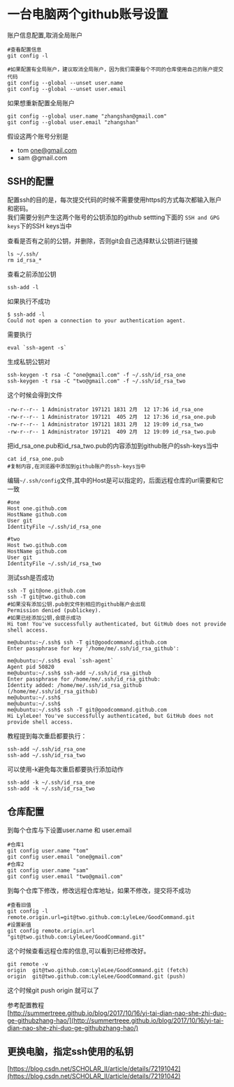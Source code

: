 一台电脑两个github账号设置
=================

账户信息配置,取消全局账户

```git
#查看配置信息
git config -l

#如果配置有全局账户，建议取消全局账户，因为我们需要每个不同的仓库使用自己的账户提交代码
git config --global --unset user.name
git config --global --unset user.email
```
如果想重新配置全局账户
```git
git config --global user.name "zhangshan@gmail.com"
git config --global user.email "zhangshan"
```

假设这两个账号分别是

+ tom one@gmail.com
+ sam @gmail.com

## SSH的配置
配置ssh的目的是，每次提交代码的时候不需要使用https的方式每次都输入账户和密码。  
我们需要分别产生这两个账号的公钥添加的github settting下面的 `SSH and GPG keys`下的SSH keys当中

查看是否有之前的公钥，并删除，否则git会自己选择默认公钥进行链接
```git
ls ~/.ssh/
rm id_rsa_*
```
查看之前添加公钥
```git
ssh-add -l
```
如果执行不成功
```
$ ssh-add -l
Could not open a connection to your authentication agent.
```
需要执行
```git
eval `ssh-agent -s`
```
生成私钥公钥对
```shell-scripts
ssh-keygen -t rsa -C "one@gmail.com" -f ~/.ssh/id_rsa_one
ssh-keygen -t rsa -C "two@gmail.com" -f ~/.ssh/id_rsa_two
```
这个时候会得到文件
```shell-scripts
-rw-r--r-- 1 Administrator 197121 1831 2月  12 17:36 id_rsa_one
-rw-r--r-- 1 Administrator 197121  405 2月  12 17:36 id_rsa_one.pub
-rw-r--r-- 1 Administrator 197121 1831 2月  12 19:09 id_rsa_two
-rw-r--r-- 1 Administrator 197121  409 2月  12 19:09 id_rsa_two.pub
```
把id_rsa_one.pub和id_rsa_two.pub的内容添加到github账户的ssh-keys当中
```shell-session
cat id_rsa_one.pub
#复制内容,在浏览器中添加到github账户的ssh-keys当中
```
编辑`~/.ssh/config`文件,其中的Host是可以指定的，后面远程仓库的url需要和它一致
```config
#one
Host one.github.com
HostName github.com
User git
IdentityFile ~/.ssh/id_rsa_one

#two
Host two.github.com
HostName github.com
User git
IdentityFile ~/.ssh/id_rsa_two
```
测试ssh是否成功
```shell-session
ssh -T git@one.github.com
ssh -T git@two.github.com
#如果没有添加公钥.pub到文件到相应的github账户会出现
Permission denied (publickey).
#如果已经添加公钥,会提示成功
Hi tom! You've successfully authenticated, but GitHub does not provide shell access.
```

```
me@ubuntu:~/.ssh$ ssh -T git@goodcommand.github.com
Enter passphrase for key '/home/me/.ssh/id_rsa_github':

me@ubuntu:~/.ssh$ eval `ssh-agent`
Agent pid 50820
me@ubuntu:~/.ssh$ ssh-add ~/.ssh/id_rsa_github
Enter passphrase for /home/me/.ssh/id_rsa_github:
Identity added: /home/me/.ssh/id_rsa_github (/home/me/.ssh/id_rsa_github)
me@ubuntu:~/.ssh$
me@ubuntu:~/.ssh$
me@ubuntu:~/.ssh$ ssh -T git@goodcommand.github.com
Hi LyleLee! You've successfully authenticated, but GitHub does not provide shell access.
```

教程提到每次重启都要执行：
```console
ssh-add ~/.ssh/id_rsa_one
ssh-add ~/.ssh/id_rsa_two
```
可以使用-k避免每次重启都要执行添加动作
```
ssh-add -k ~/.ssh/id_rsa_one
ssh-add -k ~/.ssh/id_rsa_two
```

## 仓库配置
到每个仓库与下设置user.name 和 user.email
```git
#仓库1
git config user.name "tom"
git config user.email "one@gmail.com" 
#仓库2
git config user.name "sam"
git config user.email "two@gmail.com" 
```
到每个仓库下修改，修改远程仓库地址，如果不修改，提交将不成功
```git
#查看旧值
git config -l
remote.origin.url=git@two.github.com:LyleLee/GoodCommand.git
#设置新值
git config remote.origin.url "git@two.github.com:LyleLee/GoodCommand.git"
```
这个时候查看远程仓库的信息,可以看到已经修改好。
```git
git remote -v
origin  git@two.github.com:LyleLee/GoodCommand.git (fetch)
origin  git@two.github.com:LyleLee/GoodCommand.git (push)
```
这个时候git push origin 就可以了

参考配置教程  
[http://summertreee.github.io/blog/2017/10/16/yi-tai-dian-nao-she-zhi-duo-ge-githubzhang-hao/](http://summertreee.github.io/blog/2017/10/16/yi-tai-dian-nao-she-zhi-duo-ge-githubzhang-hao/)

## 更换电脑，指定ssh使用的私钥

[https://blog.csdn.net/SCHOLAR_II/article/details/72191042](https://blog.csdn.net/SCHOLAR_II/article/details/72191042)